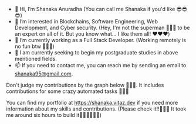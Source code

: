 - 👋 Hi, I’m Shanaka Anuradha (You can call me Shanaka if you'd like 😎😎😎)
- 👀 I’m interested in Blockchains, Software Engineering, Web Development, and Cyber security. (Hey, I'm not the superman 🦸🦸🦸 to be an expert on all of it. But you know what... I like them all! ❤️❤️❤️)
- 🌱 I’m currently working as a Full Stack Developer. (Working remotely is no fun btw 🫥🫥🫥)
- 💞️ I am currently seeking to begin my postgraduate studies in above mentioned fields.
- 📫 If you need to contact me, you can reach me by sending an email to shanaka95@gmail.com.

Don't judge my contributions by the graph below 🤪🤪🤪. It includes contributions for some crazy automated tasks 🥱🥱🥱 

You can find my portfolio at https://shanaka.vitaz.dev if you need more information about my skills and contributions. (Please check it!!🫣🫣🫣 It took me around six hours to build it😵‍💫😵‍💫😵‍💫)

<!---
shanaka95/shanaka95 is a ✨ special ✨ repository because its `README.md` (this file) appears on your GitHub profile.
You can click the Preview link to take a look at your changes.
--->
